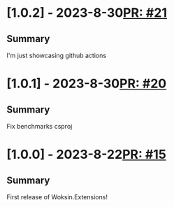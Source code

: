 # [1.0.2] - 2023-8-30[PR: #21](https://github.com/woksin-org/Woksin.Extensions/pull/21)
## Summary

I'm just showcasing github actions


# [1.0.1] - 2023-8-30[PR: #20](https://github.com/woksin-org/Woksin.Extensions/pull/20)
## Summary

Fix benchmarks csproj


# [1.0.0] - 2023-8-22[PR: #15](https://github.com/woksin-org/Woksin.Extensions/pull/15)
## Summary

First release of Woksin.Extensions!


